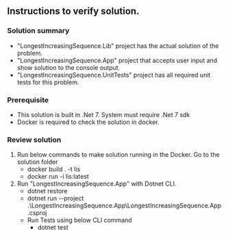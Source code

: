 ## Instructions to verify solution.

### Solution summary
- "LongestIncreasingSequence.Lib" project has the actual solution of the problem.
- "LongestIncreasingSequence.App" project that accepts user input and show solution to the console output.
- "LongestIncreasingSequence.UnitTests" project has all required unit tests for this problem.

### Prerequisite
- This solution is built in .Net 7. System must require .Net 7 sdk
- Docker is required to check the solution in docker.

### Review solution

1. Run below commands to make solution running in the Docker. Go to the solution folder
	- docker build . -t lis
	- docker run -i lis:latest
2. Run "LongestIncreasingSequence.App" with Dotnet CLI. 	
    - dotnet restore
	- dotnet run --project .\LongestIncreasingSequence.App\LongestIncreasingSequence.App.csproj
	- Run Tests using below CLI command
		- dotnet test	


